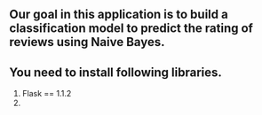 ## Our goal in this application is to build a classification model to predict the rating of reviews using Naive Bayes.

## You need to install following libraries.
1. Flask == 1.1.2
2. 
